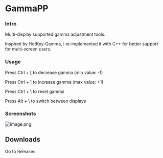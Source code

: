 # GammaPP

### Intro

Multi-display supported gamma adjustment tools. 

Inspired by HotKey-Gamma, I re-implemented it with C++ for better support for multi-screen users.

### Usage

Press Ctrl + \[ to decrease gamma (min value: -1)

Press Ctrl + \] to increase gamma (max value: +1)

Press Ctrl + \\ to reset gamma

Press Alt + \\ to switch between displays

### Screenshots

![image.png](https://s2.loli.net/2024/06/14/IJmB32TEaRMu8Wd.png)

## Downloads

Go to Releases
